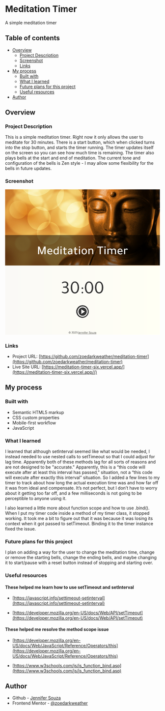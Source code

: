 # Meditation Timer
A simple meditation timer

## Table of contents

- [Overview](#overview)
  - [Project Description](#project-description)
  - [Screenshot](#screenshot)
  - [Links](#links)
- [My process](#my-process)
  - [Built with](#built-with)
  - [What I learned](#what-i-learned)
  - [Future plans for this project](#future-plans-for-this-project)
  - [Useful resources](#useful-resources)
- [Author](#author)

## Overview

### Project Description

This is a simple meditation timer. Right now it only allows the user to meditate for 30 minutes. There is a start button, which when clicked turns into the stop button, and starts the timer running. The timer updates itself on the screen so you can see how much time is remaining. The timer also plays bells at the start and end of meditation. The current tone and configuration of the bells is Zen style - I may allow some flexibility for the bells in future updates.

### Screenshot

![](./screenshot.png)

### Links

- Project URL: [https://github.com/zoedarkweather/meditation-timer](https://github.com/zoedarkweather/meditation-timer)
- Live Site URL: [https://meditation-timer-six.vercel.app/](https://meditation-timer-six.vercel.app//)

## My process

### Built with

- Semantic HTML5 markup
- CSS custom properties 
- Mobile-first workflow
- JavaScript

### What I learned
I learned that although setInterval seemed like what would be needed, I instead needed to use nested calls to setTimeout so that I could adjust for lag time. Apparently both of these methods lag for all sorts of reasons and are not designed to be "accurate." Apparently, this is a “this code will execute after at least this interval has passed,” situation, not a “this code will execute after exactly this interval” situation. So I added a few lines to my timer to track about how long the actual execution time was and how far off it was from ideal and compensate. It’s not perfect, but I don’t have to worry about it getting too far off, and a few milliseconds is not going to be perceptible to anyone using it.

I also learned a little more about function scope and how to use .bind(). When I put my timer code inside a method of my timer class, it stopped working. It took me a bit to figure out that it was because it was losing its context when it got passed to setTimeout. Binding it to the timer instance fixed the issue.

### Future plans for this project
I plan on adding a way for the user to change the meditation time, change or remove the starting bells, change the ending bells, and maybe changing it to start/pause with a reset button instead of stopping and starting over.  
 
### Useful resources

#### These helped me learn how to use setTimeout and setInterval

- [https://javascript.info/settimeout-setinterval](https://javascript.info/settimeout-setinterval) 

- [https://developer.mozilla.org/en-US/docs/Web/API/setTimeout](https://developer.mozilla.org/en-US/docs/Web/API/setTimeout) 

#### These helped me resolve the method scope issue

- [https://developer.mozilla.org/en-US/docs/Web/JavaScript/Reference/Operators/this](https://developer.mozilla.org/en-US/docs/Web/JavaScript/Reference/Operators/this)

- [https://www.w3schools.com/js/js_function_bind.asp](https://www.w3schools.com/js/js_function_bind.asp)

## Author

- Github - [Jennifer Souza](https://github.com/zoedarkweather)
- Frontend Mentor - [@zoedarkweather](https://www.frontendmentor.io/profile/zoedarkweather)
